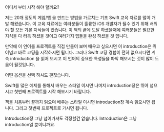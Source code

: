 어디서 부터 시작 해야 할까요?

저는 20개 정도의 게임/앱 을 만드는 방법을 가르치는 기초 Swift 교육 자료를 많이 개발 해왔습니다. 이 교육 자료에는 여러분들이 훌륭한 iOS 개발자가 될수 있기 위해 배워야 할 모든 기본 지식들이 있습니다. 이 책의 끝에 도달 하셨을때에 여러분들은 필요한 지식을 다 터득 하셨을 것이고 여러가지 앱들을 완성 하셨을 것 입니다.

만약에 이 언어를 프로젝트를 직접 만들어 보며 배우고 싶으시면 이 introduction은 뛰어넘고 바로 코딩을 시작하시면 됩니다. 그러나 Swift 코딩 경험이 전혀 없으시다면 계속 introduction 을 읽어 보시고 이 언어의 중요한 특성들을 파악 해보시는 것이 많이 도움이 될것입니다.

어떤 옵션을 선택 하셔도 괜찮습니다.

Swift를 많은 예제를 통해서 배우는 스타일 이시면 나머지 introduction장은 뛰어 넘으시고 첫번째 프로젝트를 시작 해보시기 바랍니다.

책을 처음부터 끝까지 읽으며 배우는 스타일 이시면 introduction장 계속 읽으시면 됩니다.  그리고 첫번째 프로젝트로 가시면 됩니다.

Introduction장 그냥 넘어가셔도 걱정할건 없습니다. Introduction은 그냥 introduction일 뿐이니까요.
